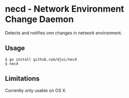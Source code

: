 # necd - Network Environment Change Daemon

Detects and notifies onn changes in network environment.


## Usage

    $ go install github.com/djui/necd
    $ necd


## Limitations

Currently only usable on OS X.
